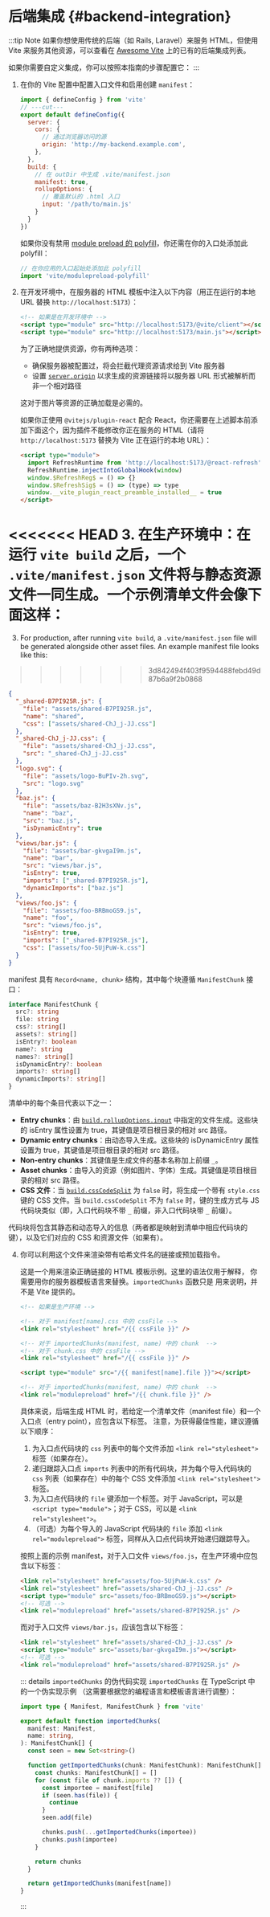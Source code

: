 # 后端集成 {#backend-integration}

:::tip Note
如果你想使用传统的后端（如 Rails, Laravel）来服务 HTML，但使用 Vite 来服务其他资源，可以查看在 [Awesome Vite](https://github.com/vitejs/awesome-vite#integrations-with-backends) 上的已有的后端集成列表。

如果你需要自定义集成，你可以按照本指南的步骤配置它：
:::

1. 在你的 Vite 配置中配置入口文件和启用创建 `manifest`：

   ```js twoslash [vite.config.js]
   import { defineConfig } from 'vite'
   // ---cut---
   export default defineConfig({
     server: {
       cors: {
         // 通过浏览器访问的源
         origin: 'http://my-backend.example.com',
       },
     },
     build: {
       // 在 outDir 中生成 .vite/manifest.json
       manifest: true,
       rollupOptions: {
         // 覆盖默认的 .html 入口
         input: '/path/to/main.js'
       }
     }
   })
   ```

   如果你没有禁用 [module preload 的 polyfill](/config/build-options.md#build-polyfillmodulepreload)，你还需在你的入口处添加此 polyfill：

   ```js
   // 在你应用的入口起始处添加此 polyfill
   import 'vite/modulepreload-polyfill'
   ```

2. 在开发环境中，在服务器的 HTML 模板中注入以下内容（用正在运行的本地 URL 替换 `http://localhost:5173`）：

   ```html
   <!-- 如果是在开发环境中 -->
   <script type="module" src="http://localhost:5173/@vite/client"></script>
   <script type="module" src="http://localhost:5173/main.js"></script>
   ```

   为了正确地提供资源，你有两种选项：

   - 确保服务器被配置过，将会拦截代理资源请求给到 Vite 服务器
   - 设置 [`server.origin`](/config/server-options.md#server-origin) 以求生成的资源链接将以服务器 URL 形式被解析而非一个相对路径

   这对于图片等资源的正确加载是必需的。

   如果你正使用 `@vitejs/plugin-react` 配合 React，你还需要在上述脚本前添加下面这个，因为插件不能修改你正在服务的 HTML（请将 `http://localhost:5173` 替换为 Vite 正在运行的本地 URL）：

   ```html
   <script type="module">
     import RefreshRuntime from 'http://localhost:5173/@react-refresh'
     RefreshRuntime.injectIntoGlobalHook(window)
     window.$RefreshReg$ = () => {}
     window.$RefreshSig$ = () => (type) => type
     window.__vite_plugin_react_preamble_installed__ = true
   </script>
   ```

<<<<<<< HEAD
3. 在生产环境中：在运行 `vite build` 之后，一个 `.vite/manifest.json` 文件将与静态资源文件一同生成。一个示例清单文件会像下面这样：
=======
3. For production, after running `vite build`, a `.vite/manifest.json` file will be generated alongside other asset files. An example manifest file looks like this:
>>>>>>> 3d842494f403f9594488febd49d87b6a9f2b0868

   ```json [.vite/manifest.json]
   {
     "_shared-B7PI925R.js": {
       "file": "assets/shared-B7PI925R.js",
       "name": "shared",
       "css": ["assets/shared-ChJ_j-JJ.css"]
     },
     "_shared-ChJ_j-JJ.css": {
       "file": "assets/shared-ChJ_j-JJ.css",
       "src": "_shared-ChJ_j-JJ.css"
     },
     "logo.svg": {
       "file": "assets/logo-BuPIv-2h.svg",
       "src": "logo.svg"
     },
     "baz.js": {
       "file": "assets/baz-B2H3sXNv.js",
       "name": "baz",
       "src": "baz.js",
       "isDynamicEntry": true
     },
     "views/bar.js": {
       "file": "assets/bar-gkvgaI9m.js",
       "name": "bar",
       "src": "views/bar.js",
       "isEntry": true,
       "imports": ["_shared-B7PI925R.js"],
       "dynamicImports": ["baz.js"]
     },
     "views/foo.js": {
       "file": "assets/foo-BRBmoGS9.js",
       "name": "foo",
       "src": "views/foo.js",
       "isEntry": true,
       "imports": ["_shared-B7PI925R.js"],
       "css": ["assets/foo-5UjPuW-k.css"]
     }
   }
   ```

   manifest 具有 `Record<name, chunk>` 结构，其中每个块遵循 `ManifestChunk` 接口：

   ```ts
   interface ManifestChunk {
     src?: string
     file: string
     css?: string[]
     assets?: string[]
     isEntry?: boolean
     name?: string
     names?: string[]
     isDynamicEntry?: boolean
     imports?: string[]
     dynamicImports?: string[]
   }
   ```

清单中的每个条目代表以下之一：
- **Entry chunks**：由 [`build.rollupOptions.input`](https://rollupjs.org/configuration-options/#input) 中指定的文件生成。这些块的 isEntry 属性设置为 true，其键值是项目根目录的相对 src 路径。
- **Dynamic entry chunks**：由动态导入生成。这些块的 isDynamicEntry 属性设置为 true，其键值是项目根目录的相对 src 路径。
- **Non-entry chunks**：其键值是生成文件的基本名称加上前缀 `_`。
- **Asset chunks**：由导入的资源（例如图片、字体）生成。其键值是项目根目录的相对 src 路径。
- **CSS 文件**：当 [`build.cssCodeSplit`](/config/build-options.md#build-csscodesplit) 为 `false` 时，将生成一个带有 `style.css` 键的 CSS 文件。当 `build.cssCodeSplit` 不为 `false` 时，键的生成方式与 JS 代码块类似（即，入口代码块不带 `_` 前缀，非入口代码块带 `_` 前缀）。

代码块将包含其静态和动态导入的信息（两者都是映射到清单中相应代码块的键），以及它们对应的 CSS 和资源文件（如果有）。

4. 你可以利用这个文件来渲染带有哈希文件名的链接或预加载指令。

   这是一个用来渲染正确链接的 HTML 模板示例。这里的语法仅用于解释，
   你需要用你的服务器模板语言来替换。`importedChunks` 函数只是
   用来说明，并不是 Vite 提供的。

   ```html
   <!-- 如果是生产环境 -->

   <!-- 对于 manifest[name].css 中的 cssFile -->
   <link rel="stylesheet" href="/{{ cssFile }}" />

   <!-- 对于 importedChunks(manifest, name) 中的 chunk  -->
   <!-- 对于 chunk.css 中的 cssFile -->
   <link rel="stylesheet" href="/{{ cssFile }}" />

   <script type="module" src="/{{ manifest[name].file }}"></script>

   <!-- 对于 importedChunks(manifest, name) 中的 chunk  -->
   <link rel="modulepreload" href="/{{ chunk.file }}" />
   ```

   具体来说，后端生成 HTML 时，若给定一个清单文件（manifest file）和一个入口点（entry point），应包含以下标签。
   注意，为获得最佳性能，建议遵循以下顺序：
   1. 为入口点代码块的 `css` 列表中的每个文件添加 `<link rel="stylesheet">` 标签（如果存在）。
   2. 递归跟踪入口点 `imports` 列表中的所有代码块，并为每个导入代码块的 `css` 列表（如果存在）中的每个 CSS 文件添加 `<link rel="stylesheet">` 标签。
   3. 为入口点代码块的 `file` 键添加一个标签。对于 JavaScript，可以是 `<script type="module">`；对于 CSS，可以是 `<link rel="stylesheet">`。
   4. （可选）为每个导入的 JavaScript 代码块的 `file` 添加 `<link rel="modulepreload">` 标签，同样从入口点代码块开始递归跟踪导入。

   按照上面的示例 manifest，对于入口文件 `views/foo.js`，在生产环境中应包含以下标签：

   ```html
   <link rel="stylesheet" href="assets/foo-5UjPuW-k.css" />
   <link rel="stylesheet" href="assets/shared-ChJ_j-JJ.css" />
   <script type="module" src="assets/foo-BRBmoGS9.js"></script>
   <!-- 可选 -->
   <link rel="modulepreload" href="assets/shared-B7PI925R.js" />
   ```

   而对于入口文件 `views/bar.js`，应该包含以下标签：

   ```html
   <link rel="stylesheet" href="assets/shared-ChJ_j-JJ.css" />
   <script type="module" src="assets/bar-gkvgaI9m.js"></script>
   <!-- 可选 -->
   <link rel="modulepreload" href="assets/shared-B7PI925R.js" />
   ```

   ::: details `importedChunks` 的伪代码实现
   `importedChunks` 在 TypeScript 中的一个伪实现示例
   （这需要根据您的编程语言和模板语言进行调整）：

   ```ts
   import type { Manifest, ManifestChunk } from 'vite'

   export default function importedChunks(
     manifest: Manifest,
     name: string,
   ): ManifestChunk[] {
     const seen = new Set<string>()

     function getImportedChunks(chunk: ManifestChunk): ManifestChunk[] {
       const chunks: ManifestChunk[] = []
       for (const file of chunk.imports ?? []) {
         const importee = manifest[file]
         if (seen.has(file)) {
           continue
         }
         seen.add(file)

         chunks.push(...getImportedChunks(importee))
         chunks.push(importee)
       }

       return chunks
     }

     return getImportedChunks(manifest[name])
   }
   ```

   :::

